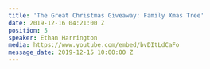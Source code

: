 ```yaml
---
title: 'The Great Christmas Giveaway: Family Xmas Tree'
date: 2019-12-16 04:21:00 Z
position: 5
speaker: Ethan Harrington
media: https://www.youtube.com/embed/bvDItLdCaFo
message_date: 2019-12-15 10:00:00 Z
---
```


